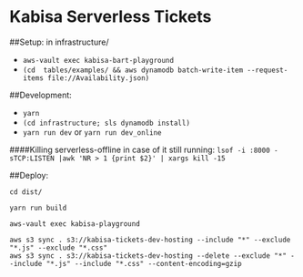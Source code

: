 # Kabisa Serverless Tickets

##Setup:
in infrastructure/

- `aws-vault exec kabisa-bart-playground`
- `(cd  tables/examples/ && aws dynamodb batch-write-item --request-items file://Availability.json)`


##Development:
- `yarn`
- `(cd infrastructure; sls dynamodb install)`
- `yarn run dev`
or
`yarn run dev_online`

####Killing serverless-offline in case of it still running:
`lsof -i :8000 -sTCP:LISTEN |awk 'NR > 1 {print $2}' | xargs kill -15`

##Deploy:
```
cd dist/

yarn run build

aws-vault exec kabisa-playground

aws s3 sync . s3://kabisa-tickets-dev-hosting --include "*" --exclude "*.js" --exclude "*.css"
aws s3 sync . s3://kabisa-tickets-dev-hosting --delete --exclude "*" --include "*.js" --include "*.css" --content-encoding=gzip


```

